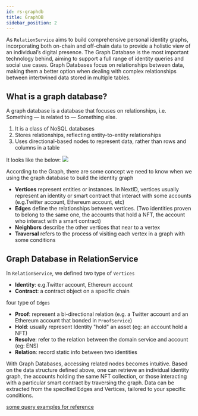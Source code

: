 ```yaml
---
id: rs-graphdb
title: GraphDB
sidebar_position: 2
---
```


As `RelationService` aims to build comprehensive personal identity graphs, incorporating both on-chain and off-chain data to provide a holistic view of an individual’s digital presence. The Graph Database is the most important technology behind, aiming to support a full range of identity queries and social use cases. 
Graph Databases focus on relationships between data, making them a better option when dealing with complex relationships between intertwined data stored in multiple tables.

## What is a graph database?
A graph database is a database that focuses on relationships, i.e. Something — is related to — Something else.

1. It is a class of NoSQL databases
2. Stores relationships, reflecting entity-to-entity relationships
3. Uses directional-based nodes to represent data, rather than rows and columns in a table
   
It looks like the below:
![](../../../static/img/hyper-multi-graph.png)

According to the Graph, there are some concept we need to know when we using the graph database to build the identity graph 
- **Vertices** represent entities or instances. In NextID, vertices usually represent an identity or smart contract that interact with some accounts  (e.g.Twitter account, Ethereum account, etc)
- **Edges** define the relationships between vertices. (Two identities proven to belong to the same one, the accounts that hold a NFT, the account who interact with a smart contract)
- **Neighbors** describe the other vertices that near to a vertex
- **Traversal** refers to the process of visiting each vertex in a graph with some conditions

## Graph Database in RelationService
In `RelationService`, we defined two type of `Vertices`
- **Identity**: e.g.Twitter account, Ethereum account
- **Contract**: a contract object on a specific chain
  
four type of `Edges`
- **Proof**: represent a bi-directional relation (e.g. a Twitter account and an Ethereum account that bonded in `ProofService`)
- **Hold**: usually represent Identity "hold" an asset (eg: an account hold a NFT)
- **Resolve**: refer to the relation between the domain service and account (eg: ENS)
- **Relation**: record static info between two identities

With Graph Databases, accessing related nodes becomes intuitive. Based on the data structure defined above, one can retrieve an individual identity graph, the accounts holding the same NFT collection, or those interacting with a particular smart contract by traversing the graph. Data can be extracted from the specified Edges and Vertices, tailored to your specific conditions.

[some query examples for reference](./exampleQuery.md)
